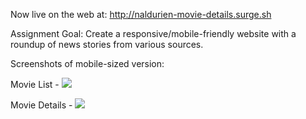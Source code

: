 Now live on the web at: http://naldurien-movie-details.surge.sh

Assignment Goal: Create a responsive/mobile-friendly website with a roundup of news stories from various sources.

Screenshots of mobile-sized version:

Movie List - 
![](https://github.com/nicolealdurien/Assignments/blob/main/week-5/day-1/movie-list.png?raw=true)

Movie Details - 
![](https://github.com/nicolealdurien/Assignments/blob/main/week-5/day-1/movie-details.png?raw=true)